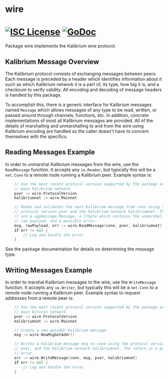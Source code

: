 wire
====

[![ISC License](http://img.shields.io/badge/license-ISC-blue.svg)](https://choosealicense.com/licenses/isc/)
[![GoDoc](https://img.shields.io/badge/godoc-reference-blue.svg)](http://godoc.org/github.com/Kalibriumnet/Kalibrium/wire)
=======

Package wire implements the Kalibrium wire protocol.

## Kalibrium Message Overview

The Kalibrium protocol consists of exchanging messages between peers. Each message
is preceded by a header which identifies information about it such as which
Kalibrium network it is a part of, its type, how big it is, and a checksum to
verify validity. All encoding and decoding of message headers is handled by this
package.

To accomplish this, there is a generic interface for Kalibrium messages named
`Message` which allows messages of any type to be read, written, or passed
around through channels, functions, etc. In addition, concrete implementations
of most all Kalibrium messages are provided. All of the details of marshalling and 
unmarshalling to and from the wire using Kalibrium encoding are handled so the 
caller doesn't have to concern themselves with the specifics.

## Reading Messages Example

In order to unmarshal Kalibrium messages from the wire, use the `ReadMessage`
function. It accepts any `io.Reader`, but typically this will be a `net.Conn`
to a remote node running a Kalibrium peer. Example syntax is:

```Go
	// Use the most recent protocol version supported by the package and the
	// main Kalibrium network.
	pver := wire.ProtocolVersion
	kalibriumnet := wire.Mainnet

	// Reads and validates the next Kalibrium message from conn using the
	// protocol version pver and the Kalibrium network kalibriumnet. The returns
	// are a appmessage.Message, a []byte which contains the unmarshalled
	// raw payload, and a possible error.
	msg, rawPayload, err := wire.ReadMessage(conn, pver, kalibriumnet)
	if err != nil {
		// Log and handle the error
	}
```

See the package documentation for details on determining the message type.

## Writing Messages Example

In order to marshal Kalibrium messages to the wire, use the `WriteMessage`
function. It accepts any `io.Writer`, but typically this will be a `net.Conn`
to a remote node running a Kalibrium peer. Example syntax to request addresses
from a remote peer is:

```Go
	// Use the most recent protocol version supported by the package and the
	// main bitcoin network.
	pver := wire.ProtocolVersion
	kalibriumnet := wire.Mainnet

	// Create a new getaddr Kalibrium message.
	msg := wire.NewMsgGetAddr()

	// Writes a Kalibrium message msg to conn using the protocol version
	// pver, and the Kalibrium network kalibriumnet. The return is a possible
	// error.
	err := wire.WriteMessage(conn, msg, pver, kalibriumnet)
	if err != nil {
		// Log and handle the error
	}
```
